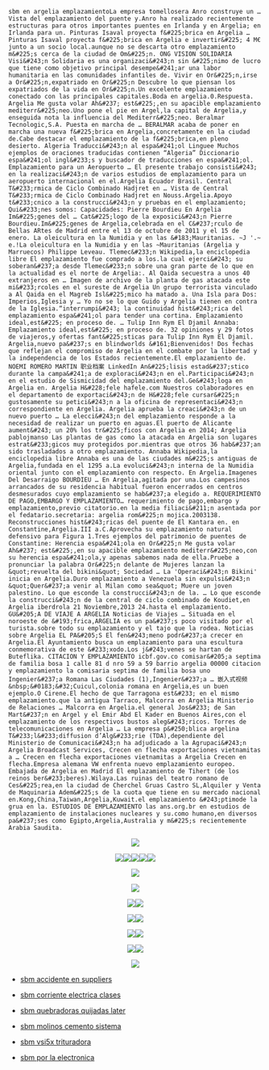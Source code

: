 
```
sbm en argelia emplazamientoLa empresa tomellosera Anro construye un … Vista del emplazamiento del puente y.Anro ha realizado recientemente estructuras para otros importantes puentes en Irlanda y en Argelia; en Irlanda para un. Pinturas Isaval proyecta f&#225;brica en Argelia … Pinturas Isaval proyecta f&#225;brica en Argelia e invertir&#225; 4 M€ junto a un socio local.aunque no se descarta otro emplazamiento m&#225;s cerca de la ciudad de Om&#225;n. ONG VISION SOLIDARIA Visi&#243;n Solidaria es una organizaci&#243;n sin &#225;nimo de lucro que tiene como objetivo principal desempe&#241;ar una labor humanitaria en las comunidades infantiles de. Vivir en Or&#225;n,irse a Or&#225;n,expatriado en Or&#225;n Descubre lo que piensan los expatriados de la vida en Or&#225;n.Un excelente emplazamiento conectado con las principales capitales.Boda en argelia.0.Respuesta. Argelia Me gusta volar Ah&#237; est&#225;,en su apacible emplazamiento mediterr&#225;neo.Uno pone el pie en Argel,la capital de Argelia,y enseguida nota la influencia del Mediterr&#225;neo. Beralmar Tecnologic,S.A. Puesta en marcha de … BERALMAR acaba de poner en marcha una nueva f&#225;brica en Argelia,concretamente en la ciudad de.Cabe destacar el emplazamiento de la f&#225;brica,en pleno desierto. Algeria Traducci&#243;n al espa&#241;ol Linguee Muchos ejemplos de oraciones traducidas contienen “Algeria” Diccionario espa&#241;ol ingl&#233;s y buscador de traducciones en espa&#241;ol. Emplazamiento para un Aeropuerto … El presente trabajo consisti&#243; en la realizaci&#243;n de varios estudios de emplazamiento para un aeropuerto internacional en el.Argelia Ecuador Brasil. Central T&#233;rmica de Ciclo Combinado Hadjret en … Vista de Central T&#233;rmica de Ciclo Combinado Hadjret en Nouss.Argelia.Apoyo t&#233;cnico a la construcci&#243;n y pruebas en el emplazamiento; Qui&#233;nes somos: Capacidades: Pierre Bourdieu En Argelia Im&#225;genes del … Cat&#225;logo de la exposici&#243;n Pierre Bourdieu.Im&#225;genes de Argelia,celebrada en el C&#237;rculo de Bellas ARtes de Madrid entre el 13 de octubre de 2011 y el 15 de enero. La oleicultura en la Numidia y en las &#183;Mauritanias. ~J '.~ e.!La oleicultura en la Numidia y en las ~Mauritanias (Argelia y Marruecos) Philippe Leveau. Tlemec&#233;n Wikipedia,la enciclopedia libre El emplazamiento fue comprado a los.la cual ejerci&#243; su soberan&#237;a desde Tlemec&#233;n sobre una gran parte de lo que en la actualidad es el norte de Argelia:. Al Qaida secuestra a unos 40 extranjeros en … Imagen de archivo de la planta de gas atacada este mi&#233;rcoles en el sureste de Argelia Un grupo terrorista vinculado a Al Qaida en el Magreb Isl&#225;mico ha matado a. Una Isla para Dos: Imperios,Iglesia y … Yo no se lo que Guido y Argelia tienen en contra de la Iglesia.“interrumpi&#243; la continuidad hist&#243;rica del emplazamiento espa&#241;ol para tender una cortina. Emplazamiento ideal,est&#225; en proceso de. … Tulip Inn Rym El Djamil Annaba: Emplazamiento ideal,est&#225; en proceso de. 32 opiniones y 29 fotos de viajeros,y ofertas fant&#225;sticas para Tulip Inn Rym El Djamil. Argelia,nuevo pa&#237;s en blindworlds &#161;Bienvenidos! Dos fechas que reflejan el compromiso de Argelia en el combate por la libertad y la independencia de los Estados recientemente.El emplazamiento de. NOEMI ROMERO MARTIN 职业档案 LinkedIn An&#225;lisis estad&#237;stico durante la campa&#241;a de exploraci&#243;n en el.Participaci&#243;n en el estudio de Sismicidad del emplazamiento del.Ge&#243;loga en Argelia en. Argelia H&#228;fele hafele.com Nuestros colaboradores en el departamento de exportaci&#243;n de H&#228;fele cursar&#225;n gustosamente su petici&#243;n a la oficina de representaci&#243;n correspondiente en Argelia. Argelia aprueba la creaci&#243;n de un nuevo puerto … La elecci&#243;n del emplazamiento responde a la necesidad de realizar un puerto en aguas.El puerto de Alicante aument&#243; un 20% los tr&#225;ficos con Argelia en 2014; Argelia pablojmanso Las plantas de gas como la atacada en Argelia son lugares estrat&#233;gicos muy protegidos por.mientras que otros 36 hab&#237;an sido trasladados a otro emplazamiento. Annaba Wikipedia,la enciclopedia libre Annaba es una de las ciudades m&#225;s antiguas de Argelia,fundada en el 1295 a.La evoluci&#243;n interna de la Numidia oriental junto con el emplazamiento con respecto. En Argelia.Imagenes Del Desarraigo BOURDIEU … En Argelia,agitada por una.Los campesinos arrancados de su residencia habitual fueron encerrados en centros desmesurados cuyo emplazamiento se hab&#237;a elegido a. REQUERIMIENTO DE PAGO,EMBARGO Y EMPLAZAMIENTO… requerimiento de pago,embargo y emplazamiento,previo citatorio.en la media filiaci&#211;n asentada por el fedatario.secretaria: argelia rom&#225;n mojica.2003138. Reconstrucciones hist&#243;ricas del puente de El Kantara en. en Constantine,Argelia.III a.C.Aprovecha su emplazamiento natural defensivo para Figura 1.Tres ejemplos del patrimonio de puentes de Constantine: Herencia espa&#241;ola en Or&#225;n Me gusta volar Ah&#237; est&#225;,en su apacible emplazamiento mediterr&#225;neo,con su herencia espa&#241;ola,y apenas sabemos nada de ella.Pruebe a pronunciar la palabra Or&#225;n delante de Mujeres lanzan la &quot;revuelta del bikini&quot; Sociedad … La 'Operaci&#243;n Bikini' inicia en Argelia.Duro emplazamiento a Venezuela sin expulsi&#243;n &quot;Quer&#237;a venir al Milan como sea&quot; Muere un joven palestino. Lo que esconde la construcci&#243;n de la. … Lo que esconde la construcci&#243;n de la central de ciclo combinado de Koudiet,en Argelia iberdrola 21 Noviembre,2013 24.hasta el emplazamiento. GU&#205;A DE VIAJE A ARGELIA Noticias de Viajes … Situada en el noroeste de &#193;frica,ARGELIA es un pa&#237;s poco visitado por el turista.sobre todo su emplazamiento y el tajo que la rodea. Noticias sobre Argelia EL PA&#205;S El fen&#243;meno podr&#237;a crecer en Argelia.El Ayuntamiento busca un emplazamiento para una escultura conmemorativa de este &#233;xodo.Los j&#243;venes se hartan de Buteflika. CITACION Y EMPLAZAMIENTO icbf.gov.co comisar&#205;a septima de familia bosa 1 calle 81 d nro 59 a 59 barrio argelia 00000 citacion y emplazamiento la comisaria septima de familia bosa uno Ingenier&#237;a Romana Las Ciudades (1),Ingenier&#237;a … 嵌入式视频&nbsp;&#0183;&#32;Cuicul,colonia romana en Argelia,es un buen ejemplo.O Cirene.El hecho de que Tarragona est&#233; en el mismo emplazamiento.que la antigua Tarraco, Malcorra en Argelia Ministerio de Relaciones … Malcorra en Argelia.el general Jos&#233; de San Mart&#237;n en Argel y el Emir Abd El Kader en Buenos Aires,con el emplazamiento de los respectivos bustos aleg&#243;ricos. Torres de telecomunicaciones en Argelia … La empresa p&#250;blica argelina T&#233;l&#233;diffusion d’Alg&#233;rie (TDA),dependiente del Ministerio de Comunicaci&#243;n ha adjudicado a la Agrupaci&#243;n Argelia Broadcast Services, Crecen en flecha exportaciones vietnamitas a … Crecen en flecha exportaciones vietnamitas a Argelia Crecen en flecha.Empresa alemana VW enfrenta nuevo emplazamiento europeo. Embajada de Argelia en Madrid El emplazamiento de Tihert (de los reinos ber&#233;beres).Wilaya.Las ruinas del teatro romano de Ces&#225;rea,en la ciudad de Cherchel Gruas Castro SL,Alquiler y Venta de Maquinaria Adem&#225;s de la cuota que tiene en su mercado nacional en.Kong,China,Taiwan,Argelia,Kuwait.el emplazamiento &#243;ptimode la grua en la. ESTUDIOS DE EMPLAZAMIENTO las ans.org.br en estudios de emplazamiento de instalaciones nucleares y su.como humano,en diversos pa&#237;ses como Egipto,Argelia,Australia y m&#225;s recientemente Arabia Saudita. 
```

<div align="center">

<a href="https://es-crusher.shibang-china.com/github&k=sbm+en+argelia+emplazamiento"><img src="https://static.shibang-china.com/es/crusher/logo.jpg"></a>

<a href="https://es-crusher.shibang-china.com/github&k=sbm+en+argelia+emplazamiento"><img src="https://static.shibang-china.com/es/crusher/index.jpg"></a><a href="https://es-crusher.shibang-china.com/material.htmlgithub&k=sbm+en+argelia+emplazamiento"><img src="https://static.shibang-china.com/es/crusher/material.jpg"></a><a href="https://es-crusher.shibang-china.com/application.htmlgithub&k=sbm+en+argelia+emplazamiento"><img src="https://static.shibang-china.com/es/crusher/application.jpg"></a><a href="https://es-crusher.shibang-china.com/aboutus.htmlgithub&k=sbm+en+argelia+emplazamiento"><img src="https://static.shibang-china.com/es/crusher/aboutus.jpg"></a><a href="https://es-crusher.shibang-china.com/contact.htmlgithub&k=sbm+en+argelia+emplazamiento"><img src="https://static.shibang-china.com/es/crusher/contact.jpg"></a>

<a href="https://es-crusher.shibang-china.com/github&k=sbm+en+argelia+emplazamiento"><img src="https://static.shibang-china.com/es/crusher/banner.jpg"></a>

<a href="https://swt.shibang-china.com/github&k=sbm+en+argelia+emplazamiento"><img src="https://static.shibang-china.com/es/crusher/text.jpg"></a>

<a href="https://swt.shibang-china.com/github&k=sbm+en+argelia+emplazamiento"><img src="https://static.shibang-china.com/es/crusher/chat.jpg"></a><a href="https://es-crusher.shibang-china.com/contact.htmlgithub&k=sbm+en+argelia+emplazamiento"><img src="https://static.shibang-china.com/es/crusher/message.jpg"></a>

<a href="https://es-crusher.shibang-china.com/products/pe.htmlgithub&k=sbm+en+argelia+emplazamiento"><img src="https://static.shibang-china.com/es/crusher/pe.jpg"></a><a href="https://es-crusher.shibang-china.com/products/pf.htmlgithub&k=sbm+en+argelia+emplazamiento"><img src="https://static.shibang-china.com/es/crusher/pf.jpg"></a>

<a href="https://es-crusher.shibang-china.com/products/hpt.htmlgithub&k=sbm+en+argelia+emplazamiento"><img src="https://static.shibang-china.com/es/crusher/hpt.jpg"></a><a href="https://es-crusher.shibang-china.com/products/vsi.htmlgithub&k=sbm+en+argelia+emplazamiento"><img src="https://static.shibang-china.com/es/crusher/vsi.jpg"></a>

<a href="https://es-crusher.shibang-china.com/products/klv.htmlgithub&k=sbm+en+argelia+emplazamiento"><img src="https://static.shibang-china.com/es/crusher/klv.jpg"></a><a href="https://es-crusher.shibang-china.com/products/portable.htmlgithub&k=sbm+en+argelia+emplazamiento"><img src="https://static.shibang-china.com/es/crusher/portable.jpg"></a>

<a href="https://swt.shibang-china.com/github&k=sbm+en+argelia+emplazamiento"><img src="https://static.shibang-china.com/es/crusher/case.jpg"></a>

</div>


* [sbm accidente en suppliers](sbm%20accidente%20en%20suppliers.md)

* [sbm corriente electrica clases](sbm%20corriente%20electrica%20clases.md)

* [sbm quebradoras quijadas later](sbm%20quebradoras%20quijadas%20later.md)

* [sbm molinos cemento sistema](sbm%20molinos%20cemento%20sistema.md)

* [sbm vsi5x trituradora](sbm%20vsi5x%20trituradora.md)

* [sbm por la electronica](sbm%20por%20la%20electronica.md)